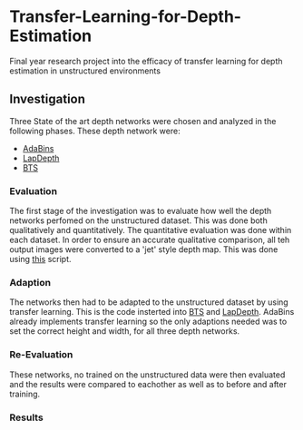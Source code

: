 # Transfer-Learning-for-Depth-Estimation
Final year research project into the efficacy of transfer learning for depth estimation in unstructured environments

## Investigation
Three State of the art depth networks were chosen and analyzed in the following phases. These depth network were:
- [AdaBins](https://github.com/shariqfarooq123/AdaBins)
- [LapDepth](https://github.com/tjqansthd/LapDepth-release)
- [BTS](https://github.com/cogaplex-bts/bts) 

### Evaluation
The first stage of the investigation was to evaluate how well the depth networks perfomed on the unstructured dataset. This was done both qualitatively and quantitatively. The quantitative evaluation was done within each dataset. In order to ensure an accurate qualitative comparison, all teh output images were converted to a 'jet' style depth map. This was done using [this](https://github.com/KevinPogrund/Transfer-Learning-for-Depth-Estimation/blob/main/to_jet.py) script.

### Adaption
The networks then had to be adapted to the unstructured dataset by using transfer learning. This is the code insterted into [BTS](https://github.com/KevinPogrund/Transfer-Learning-for-Depth-Estimation/blob/main/TL_BTS.py) and [LapDepth](https://github.com/KevinPogrund/Transfer-Learning-for-Depth-Estimation/blob/main/TL_LapDepth.py). AdaBins already implements transfer learning so the only adaptions needed was to set the correct height and width, for all three depth networks.

### Re-Evaluation
These networks, no trained on the unstructured data were then evaluated and the results were compared to eachother as well as to before and after training. 

### Results
